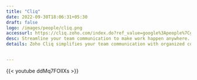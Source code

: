 ```yaml
---
title: "Cliq"
date: 2022-09-30T18:06:31+05:30
draft: false
logo: /images/people/cliq.png
accessurl: https://cliq.zoho.com/index.do?ref_value=google%3Apeople%7Cgoogle%3Acliq%7Cgoogle%3Acliq%2Chttps%3A%2F%2Fwww.zoho.com%2Fen-in%2Fcliq%2F%2C699c9cd4-c078-438a-878e-e6c3f778c1fa_c87%2CDesktop%2Chttps%3A%2F%2Fwww.zoho.com%2Fen-in%2Fcliq%2F
desc: Streamline your team communication to make work happen anywhere.
details: Zoho Cliq simplifies your team communication with organized conversations, easy-to-find information, and connections to the tools you love. Work   together, no matter where you are.


---
```


{{< youtube ddMq7FOlIXs >}}
